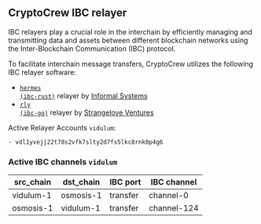 ## CryptoCrew IBC relayer
IBC relayers play a crucial role in the interchain by efficiently managing and transmitting data and assets between different blockchain networks using the Inter-Blockchain Communication (IBC) protocol.

To facilitate interchain message transfers, CryptoCrew utilizes the following IBC relayer software: 
- <a href="https://github.com/informalsystems/hermes"><code>hermes (ibc-rust)</code></a> relayer by [Informal Systems](https://github.com/informalsystems)
- <a href="https://github.com/cosmos/relayer"><code>rly (ibc-go)</code></a> relayer by [Strangelove Ventures](https://github.com/strangelove-ventures)

Active Relayer Accounts `vidulum`:
```
- vdl1yvejj22t78s2vfk7slty2d7fs5lkc8rnk0p4g6
```

### Active IBC channels `vidulum`
| src_chain | dst_chain | IBC port | IBC channel |
| --------------- | --------------- | ------------ | ------------------- |
| vidulum-1 | osmosis-1 | transfer | channel-0 |
| osmosis-1 | vidulum-1 | transfer | channel-124 |
